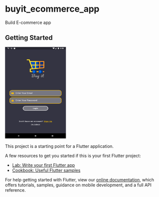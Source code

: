 # buyit_ecommerce_app

Build E-commerce app

## Getting Started
<img src="https://github.com/EslamFares/Buy-It/blob/master/img/img_from_app/login.png" width="200" height="300" />

This project is a starting point for a Flutter application.

A few resources to get you started if this is your first Flutter project:

- [Lab: Write your first Flutter app](https://flutter.dev/docs/get-started/codelab)
- [Cookbook: Useful Flutter samples](https://flutter.dev/docs/cookbook)

For help getting started with Flutter, view our
[online documentation](https://flutter.dev/docs), which offers tutorials,
samples, guidance on mobile development, and a full API reference.
